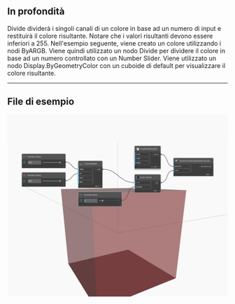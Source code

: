 ## In profondità
Divide dividerà i singoli canali di un colore in base ad un numero di input e restituirà il colore risultante. Notare che i valori risultanti devono essere inferiori a 255. Nell'esempio seguente, viene creato un colore utilizzando i nodi ByARGB. Viene quindi utilizzato un nodo Divide per dividere il colore in base ad un numero controllato con un Number Slider. Viene utilizzato un nodo Display.ByGeometryColor con un cuboide di default per visualizzare il colore risultante.
___
## File di esempio

![Divide](./DSCore.Color.Divide_img.jpg)

